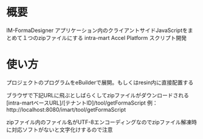 # 概要
IM-FormaDesigner アプリケーション内のクライアントサイドJavaScriptをまとめて１つのzipファイルにする
intra-mart Accel Platform スクリプト開発

# 使い方
プロジェクトのプログラムをeBuilderで展開。もしくはresin内に直接配置する

ブラウザで下記URLに飛ぶとしばらくしてzipファイルがダウンロードされる
[intra-martベースURL]/[テナントID]/tool/getFormaScript
例：
http://localhost:8080/imart/tool/getFormaScript

zipファイル内のファイル名がUTF-8エンコーディングなのでzipファイル解凍時に対応ソフトがないと文字化けするので注意
